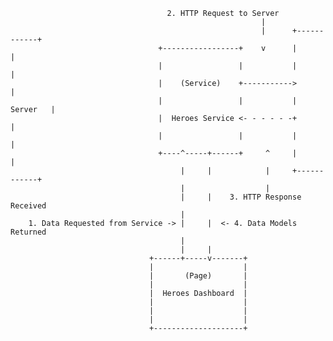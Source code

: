                                        2. HTTP Request to Server
                                                            |
                                                            |      +------------+
                                     +-----------------+    v      |            |
                                     |                 |           |            |
                                     |    (Service)    +----------->            |
                                     |                 |           |   Server   |
                                     |  Heroes Service <- - - - - -+            |
                                     |                 |           |            |
                                     +----^-----+------+     ^     |            |
                                          |     |            |     +------------+
                                          |                  |
                                          |     |    3. HTTP Response Received
                                          |
        1. Data Requested from Service -> |     |  <- 4. Data Models Returned
                                          |
                                          |     |
                                   +------+-----v-------+
                                   |                    |
                                   |       (Page)       |
                                   |                    |
                                   |  Heroes Dashboard  |
                                   |                    |
                                   |                    |
                                   |                    |
                                   +--------------------+
